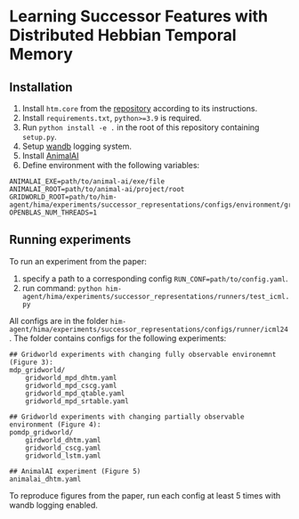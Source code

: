 # Learning Successor Features with Distributed Hebbian Temporal Memory

## Installation
1. Install `htm.core` from the [repository](https://anonymous.4open.science/r/htm_core-DD2D) according to its instructions.
2. Install `requirements.txt`, `python>=3.9` is required.
3. Run `python install -e .` in the root of this repository containing `setup.py`.
4. Setup [wandb](https://wandb.ai/site) logging system.
5. Install [AnimalAI](https://github.com/Kinds-of-Intelligence-CFI/animal-ai)
6. Define environment with the following variables:

```
ANIMALAI_EXE=path/to/animal-ai/exe/file
ANIMALAI_ROOT=path/to/animal-ai/project/root
GRIDWORLD_ROOT=path/to/him-agent/hima/experiments/successor_representations/configs/environment/gridworld/setups
OPENBLAS_NUM_THREADS=1
```

## Running experiments
To run an experiment from the paper: 
1. specify a path to a corresponding config `RUN_CONF=path/to/config.yaml`.
2. run command: `python him-agent/hima/experiments/successor_representations/runners/test_icml.py`

All configs are in the folder `him-agent/hima/experiments/successor_representations/configs/runner/icml24`.
The folder contains configs for the following experiments:
```
## Gridworld experiments with changing fully observable environemnt (Figure 3): 
mdp_gridworld/ 
    gridworld_mpd_dhtm.yaml
    gridworld_mpd_cscg.yaml
    gridworld_mpd_qtable.yaml
    gridworld_mpd_srtable.yaml
    
## Gridworld experiments with changing partially observable environment (Figure 4):
pomdp_gridworld/
    girdworld_dhtm.yaml
    gridworld_cscg.yaml
    gridworld_lstm.yaml
    
## AnimalAI experiment (Figure 5)
animalai_dhtm.yaml
```
To reproduce figures from the paper, run each config at least 5 times with wandb logging enabled.
